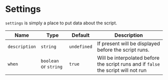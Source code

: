 # Settings

`settings` is simply a place to put data about the script.

| Name          | Type                  | Default     | Description                                                                        |
| ------------- | --------------------- | ----------- | ---------------------------------------------------------------------------------- |
| `description` | `string`              | `undefined` | If present will be displayed before the script runs.                               |
| `when`        | `boolean` or `string` | `true`      | Will be interpolated before the script runs and if `false` the script will not run |
